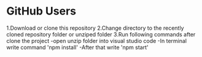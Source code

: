 # GitHub Users
1.Download or clone this repository
2.Change directory to the recently cloned repository folder or unziped folder
3.Run following commands after clone the project
   -open unzip folder into visual studio code 
   -In terminal write command 'npm install'
   -After that write 'npm start'
   
